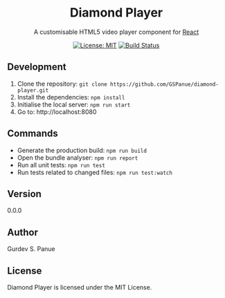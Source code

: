 <h1 align="center">Diamond Player</h1>

<div align="center">
  
  A customisable HTML5 video player component for [React](https://reactjs.org)
  
  [![License: MIT](https://img.shields.io/badge/License-MIT-yellow.svg)](https://github.com/GSPanue/diamond-player/blob/master/LICENSE.md)
  [![Build Status](https://travis-ci.com/GSPanue/diamond-player.svg?branch=master)](https://travis-ci.com/GSPanue/diamond-player)
  
</div>

## Development

1. Clone the repository: ``git clone https://github.com/GSPanue/diamond-player.git``
2. Install the dependencies: ``npm install``
1. Initialise the local server: ``npm run start``
2. Go to: http://localhost:8080

## Commands

- Generate the production build: ``npm run build``
- Open the bundle analyser: ``npm run report``
- Run all unit tests: ``npm run test``
- Run tests related to changed files: ``npm run test:watch``

## Version

0.0.0

## Author

Gurdev S. Panue

## License

Diamond Player is licensed under the MIT License.
